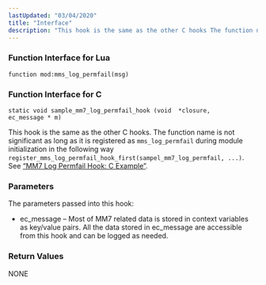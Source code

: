 ```yaml
---
lastUpdated: "03/04/2020"
title: "Interface"
description: "This hook is the same as the other C hooks The function name is not significant as long as it is registered as mms log permfail during module initialization in the following way register mms log permfail hook first sampel mm 7 log permfail See Example 25 2 MM 7..."
---
```


### <a name="idp1072912"></a> Function Interface for Lua

`function mod:mms_log_permfail(msg)`
### <a name="idp1074688"></a> Function Interface for C

```
static void sample_mm7_log_permfail_hook (void  *closure,
ec_message * m)
```

This hook is the same as the other C hooks. The function name is not significant as long as it is registered as `mms_log_permfail` during module initialization in the following way `register_mms_log_permfail_hook_first(sampel_mm7_log_permfail, ...)`. See [“MM7 Log Permfail Hook: C Example”](/momentum/mobile/mobile-developer-guide/mm-7-log-permfail-hook-examples#MM7_Log_Permfail_Hook.c).

### <a name="idp1055472"></a> Parameters

The parameters passed into this hook:

*   ec_message – Most of MM7 related data is stored in context variables as key/value pairs. All the data stored in ec_message are accessible from this hook and can be logged as needed.

### <a name="idp1058864"></a> Return Values

NONE